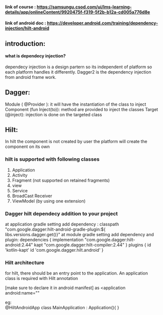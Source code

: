 #### link of course : https://samsungu.csod.com/ui/lms-learning-details/app/onlineContent/9920475f-f319-5f2b-b12a-cd005a776d8e
#### link of android doc : https://developer.android.com/training/dependency-injection/hilt-android

## introduction: 
#### what is dependecy injection?
dependecy injection is a design partern so its independent of platform so each platform handles it differently.
Dagger2 is the dependency injection from android frame work.

## Dagger:
Module ( @Provider ): it will have the instantiation of the class to inject 
Component (fun Inject(to)): method are provided to inject the classes
Target (@inject): injection is done on the targeted class

## Hilt:
In hilt the component is not created by user the platform will create the component on its own
### hilt is supported with following classes
1. Application
2. Activity
3. Fragment (not supported on retained fragments)
4. view
5. Service
6. BroadCast Receiver
7. ViewModel (by using one extension)

### Dagger hilt dependecy addition to your project
at application gradle setting add dependency : classpath "com.google.dagger:hilt-android-gradle-plugin:${ libs.versions.dagger.get()}"
at module gradle setting add dependency and plugin: 
dependencies {
  implementation "com.google.dagger:hilt-android:2.44"
  kapt "com.google.dagger:hilt-compiler:2.44"
}
plugins {
  id 'kotlin-kapt'
  id 'com.google.dagger.hilt.android'
}
### Hilt architecture 
for hilt, there should be an entry point to the application.
An application class is required with Hilt annotation 

[make sure to declare it in android manifest] as
<application 
android:name=""
</application>

eg:  
@HiltAndroidApp
class MainApplication : Application(){
}
